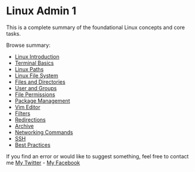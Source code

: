 # Linux Admin 1

This is a complete summary of the foundational Linux concepts and core tasks.

Browse summary:

* [Linux Introduction](./Linux%20Introduction.md)
* [Terminal Basics](./Terminal%20Basics.md)
* [Linux Paths](./Linux%20Paths.md)
* [Linux File System](./Linux%20File%20System.md)
* [Files and Directories](./Files%20and%20Directories.md)
* [User and Groups](./User%20and%20Groups.md)
* [File Permissions](./File%20Permissions.md)
* [Package Management](./Package%20Management.md)
* [Vim Editor](./Vim%20Editor.md)
* [Filters](./Filters.md)
* [Redirections](./Redirections.md)
* [Archive](./Archive.md)
* [Networking Commands](./Networking%20Commands.md)
* [SSH](./SSH.md)
* [Best Practices](./Best%20Practices.md)

If you find an error or would like to suggest something, feel free to contact me [My Twitter](https://twitter.com/__Zold) - [My Facebook](https://www.facebook.com/IamZold/)
